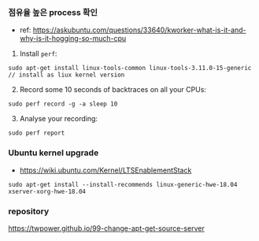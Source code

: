 ### 점유율 높은 process 확인
* ref: https://askubuntu.com/questions/33640/kworker-what-is-it-and-why-is-it-hogging-so-much-cpu
1. Install `perf`:
  
```sudo apt-get install linux-tools-common linux-tools-3.11.0-15-generic // install as liux kernel version```
  
2. Record some 10 seconds of backtraces on all your CPUs:
  
```sudo perf record -g -a sleep 10```
  
3. Analyse your recording:
  
```sudo perf report```

### Ubuntu kernel upgrade
* https://wiki.ubuntu.com/Kernel/LTSEnablementStack
```
sudo apt-get install --install-recommends linux-generic-hwe-18.04 xserver-xorg-hwe-18.04 
```
### repository 
https://twpower.github.io/99-change-apt-get-source-server
